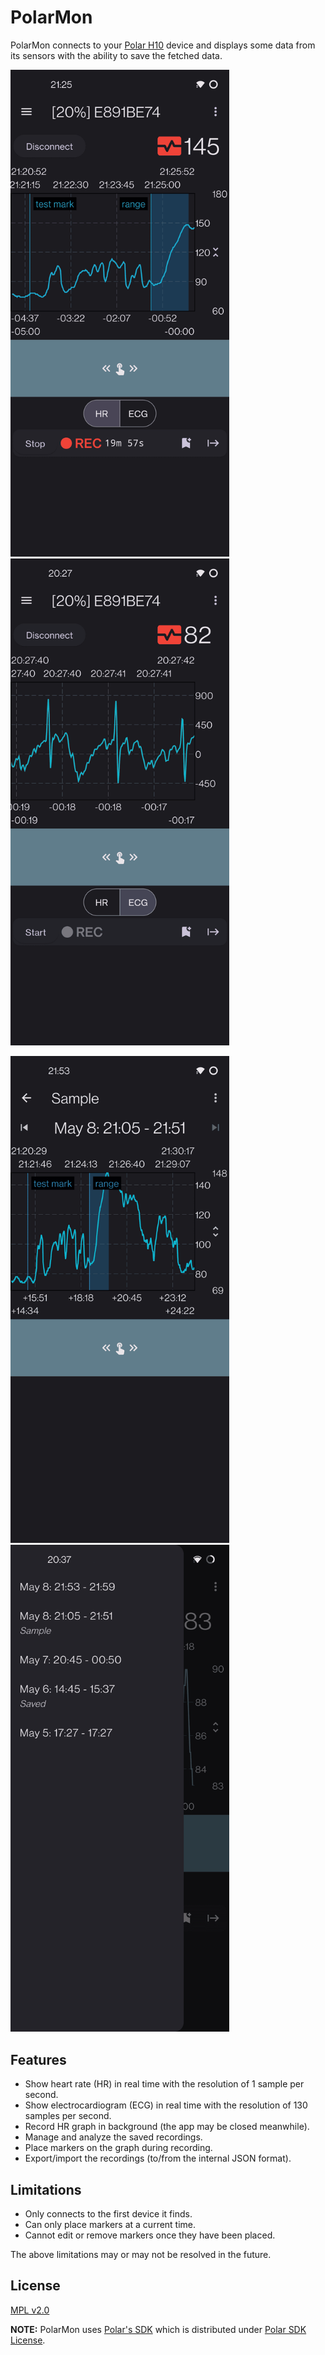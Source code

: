 # PolarMon

PolarMon connects to your
[Polar H10](https://www.polar.com/en/sensors/h10-heart-rate-sensor) device
and displays some data from its sensors with the ability to save the fetched data.

<img
    src="images/screenshots/1.png"
    alt="Main page"
    title="Main page"
    width="350"
/> <img
    src="images/screenshots/2.png"
    alt="ECG"
    title="ECG"
    width="350"
/>

<img
    src="images/screenshots/3.png"
    alt="Saved recording"
    title="Saved recording"
    width="350"
/> <img
    src="images/screenshots/4.png"
    alt="List of recordings"
    title="List of recordings"
    width="350"
/>


## Features

* Show heart rate (HR) in real time with the resolution of 1 sample per second.
* Show electrocardiogram (ECG) in real time with the resolution of 130 samples per second.
* Record HR graph in background (the app may be closed meanwhile).
* Manage and analyze the saved recordings.
* Place markers on the graph during recording.
* Export/import the recordings (to/from the internal JSON format).


## Limitations

* Only connects to the first device it finds.
* Can only place markers at a current time.
* Cannot edit or remove markers once they have been placed.

The above limitations may or may not be resolved in the future.


## License

[MPL v2.0](LICENSE)

**NOTE:** PolarMon uses [Polar's SDK](https://github.com/polarofficial/polar-ble-sdk)
which is distributed under [Polar SDK License](https://github.com/polarofficial/polar-ble-sdk/blob/master/Polar_SDK_License.txt).
